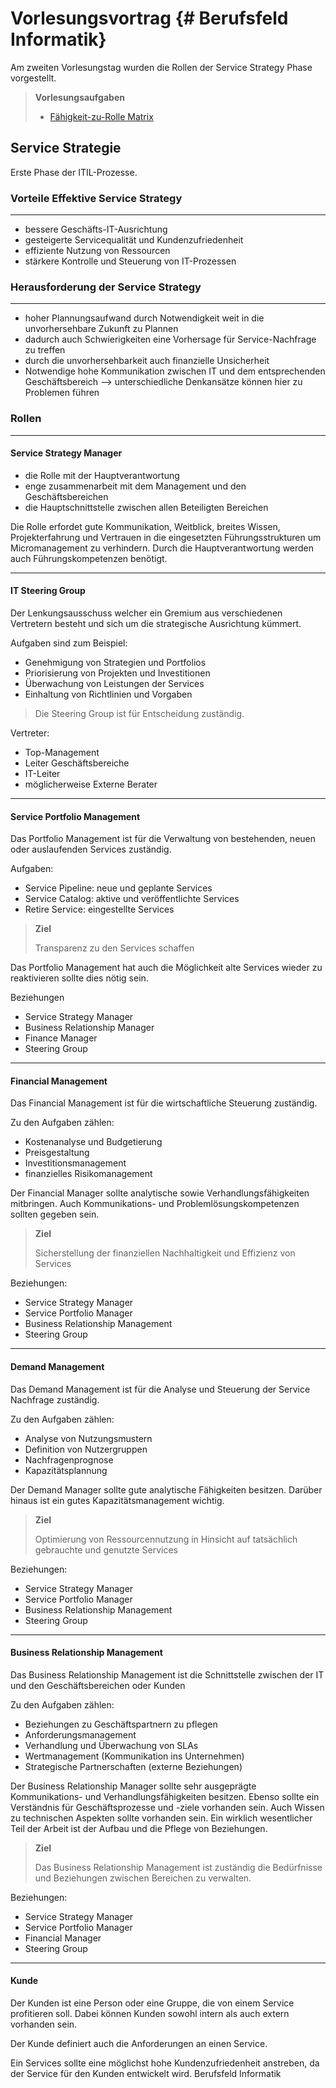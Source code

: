 # Vorlesungsvortrag {# Berufsfeld Informatik}

Am zweiten Vorlesungstag wurden die Rollen der Service Strategy Phase vorgestellt.

>**Vorlesungsaufgaben**
>
>- [Fähigkeit-zu-Rolle Matrix](/Berufsfeld%20Informatik/FähigkeitenzuRollenMatrix.md)

## Service Strategie

Erste Phase der ITIL-Prozesse.

### Vorteile Effektive Service Strategy

---

- bessere Geschäfts-IT-Ausrichtung
- gesteigerte Servicequalität und Kundenzufriedenheit
- effiziente Nutzung von Ressourcen
- stärkere Kontrolle und Steuerung von IT-Prozessen

### Herausforderung der Service Strategy

---

- hoher Plannungsaufwand durch Notwendigkeit weit in die unvorhersehbare Zukunft zu Plannen
- dadurch auch Schwierigkeiten eine Vorhersage für Service-Nachfrage zu treffen
- durch die unvorhersehbarkeit auch finanzielle Unsicherheit
- Notwendige hohe Kommunikation zwischen IT und dem entsprechenden Geschäftsbereich --> unterschiedliche Denkansätze können hier zu Problemen führen

### Rollen

---

#### Service Strategy Manager

- die Rolle mit der Hauptverantwortung
- enge zusammenarbeit mit dem Management und den Geschäftsbereichen
- die Hauptschnittstelle zwischen allen Beteiligten Bereichen

Die Rolle erfordet gute Kommunikation, Weitblick, breites Wissen, Projekterfahrung und Vertrauen in die eingesetzten Führungsstrukturen um Micromanagement zu verhindern. Durch die Hauptverantwortung werden auch Führungskompetenzen benötigt.

---

#### IT Steering Group

Der Lenkungsausschuss welcher ein Gremium aus verschiedenen Vertretern besteht und sich um die strategische Ausrichtung kümmert.

Aufgaben sind zum Beispiel:

- Genehmigung von Strategien und Portfolios
- Priorisierung von Projekten und Investitionen
- Überwachung von Leistungen der Services
- Einhaltung von Richtlinien und Vorgaben

>Die Steering Group ist für Entscheidung zuständig.

Vertreter:

- Top-Management
- Leiter Geschäftsbereiche
- IT-Leiter
- möglicherweise Externe Berater

---

#### Service Portfolio Management

Das Portfolio Management ist für die Verwaltung von bestehenden, neuen oder auslaufenden Services zuständig.

Aufgaben:

- Service Pipeline: neue und geplante Services
- Service Catalog: aktive und veröffentlichte Services
- Retire Service: eingestellte Services

>**Ziel**
>
>Transparenz zu den Services schaffen

Das Portfolio Management hat auch die Möglichkeit alte Services wieder zu reaktivieren sollte dies nötig sein.

Beziehungen

- Service Strategy Manager
- Business Relationship Manager
- Finance Manager
- Steering Group

---

#### Financial Management

Das Financial Management ist für die wirtschaftliche Steuerung zuständig.

Zu den Aufgaben zählen:

- Kostenanalyse und Budgetierung
- Preisgestaltung
- Investitionsmanagement
- finanzielles Risikomanagement

Der Financial Manager sollte analytische sowie Verhandlungsfähigkeiten mitbringen. Auch Kommunikations- und Problemlösungskompetenzen sollten gegeben sein.

>**Ziel**
>
> Sicherstellung der finanziellen Nachhaltigkeit und Effizienz von Services

Beziehungen:

- Service Strategy Manager
- Service Portfolio Manager
- Business Relationship Management
- Steering Group

---

#### Demand Management

Das Demand Management ist für die Analyse und Steuerung der Service Nachfrage zuständig.

Zu den Aufgaben zählen:

- Analyse von Nutzungsmustern
- Definition von Nutzergruppen
- Nachfragenprognose
- Kapazitätsplannung

Der Demand Manager sollte gute analytische Fähigkeiten besitzen. Darüber hinaus ist ein gutes Kapazitätsmanagement wichtig.

>**Ziel**
>
>Optimierung von Ressourcennutzung in Hinsicht auf tatsächlich gebrauchte und genutzte Services

Beziehungen:

- Service Strategy Manager
- Service Portfolio Manager
- Business Relationship Management
- Steering Group

---

#### Business Relationship Management

Das Business Relationship Management ist die Schnittstelle zwischen der IT und den Geschäftsbereichen oder Kunden

Zu den Aufgaben zählen:

- Beziehungen zu Geschäftspartnern zu pflegen
- Anforderungsmanagement
- Verhandlung und Überwachung von SLAs
- Wertmanagement (Kommunikation ins Unternehmen)
- Strategische Partnerschaften (externe Beziehungen)

Der Business Relationship Manager sollte sehr ausgeprägte Kommunikations- und Verhandlungsfähigkeiten besitzen. Ebenso sollte ein Verständnis für Geschäftsprozesse und -ziele vorhanden sein.
Auch Wissen zu technischen Aspekten sollte vorhanden sein.
Ein wirklich wesentlicher Teil der Arbeit ist der Aufbau und die Pflege von Beziehungen.

>**Ziel**
>
>Das Business Relationship Management ist zuständig die Bedürfnisse und Beziehungen zwischen Bereichen zu verwalten.

Beziehungen:

- Service Strategy Manager
- Service Portfolio Manager
- Financial Manager
- Steering Group

---

#### Kunde

Der Kunden ist eine Person oder eine Gruppe, die von einem Service profitieren soll. Dabei können Kunden sowohl intern als auch extern vorhanden sein.

Der Kunde definiert auch die Anforderungen an einen Service.

Ein Services sollte eine möglichst hohe Kundenzufriedenheit anstreben, da der Service für den Kunden entwickelt wird.
Berufsfeld Informatik
